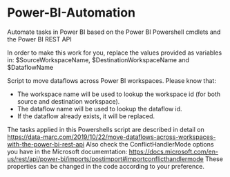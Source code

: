 # Power-BI-Automation
Automate tasks in Power BI based on the Power BI Powershell cmdlets and the Power BI REST API

In order to make this work for you, replace the values provided as variables in: 
$SourceWorkspaceName, $DestinationWorkspaceName and $DataflowName 

Script to move dataflows across Power BI workspaces. 
Please know that: 
- The workspace name will be used to lookup the workspace id (for both source and destination workspace).
- The dataflow name will be used to lookup the dataflow id.
- If the dataflow already exists, it will be replaced. 

The tasks applied in this Powershells script are described in detail on https://data-marc.com/2019/10/22/move-dataflows-across-workspaces-with-the-power-bi-rest-api
Also check the ConflictHandlerMode options you have in the Microsoft documemtation: https://docs.microsoft.com/en-us/rest/api/power-bi/imports/postimport#importconflicthandlermode
These properties can be changed in the code according to your preference. 

